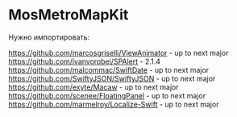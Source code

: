 # MosMetroMapKit

Нужно импортировать:

https://github.com/marcosgriselli/ViewAnimator - up to next major
https://github.com/ivanvorobei/SPAlert               - 2.1.4
https://github.com/malcommac/SwiftDate          - up to next major
https://github.com/SwiftyJSON/SwiftyJSON       - up to next major
https://github.com/exyte/Macaw                          - up to next major
https://github.com/scenee/FloatingPanel             - up to next major
https://github.com/marmelroy/Localize-Swift       - up to next major
